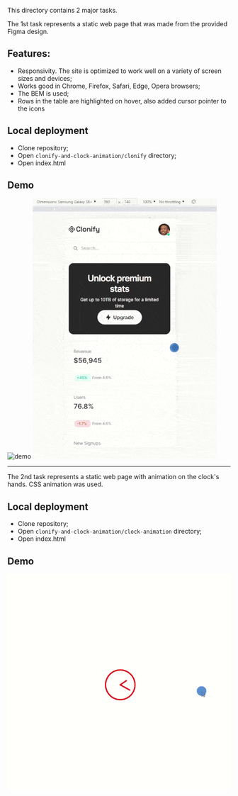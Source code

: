 This directory contains 2 major tasks.

The 1st task represents a static web page that was made from the provided Figma design.

## Features:
- Responsivity. The site is optimized to work well on a variety of screen sizes and devices;
- Works good in Chrome, Firefox, Safari, Edge, Opera browsers;
- The BEM is used;
- Rows in the table are highlighted on hover, also added cursor pointer to the icons

## Local deployment

- Clone repository;
- Open `clonify-and-clock-animation/clonify` directory;
- Open index.html

## Demo

![demo](demo-desktop.gif) ![demo](demo-mobile.gif)

--------------------------------------------------------------------------------------------

The 2nd task represents a static web page with animation on the clock's hands.
CSS animation was used.

## Local deployment

- Clone repository;
- Open `clonify-and-clock-animation/clock-animation` directory;
- Open index.html

## Demo

![demo](demo-clock.gif)
